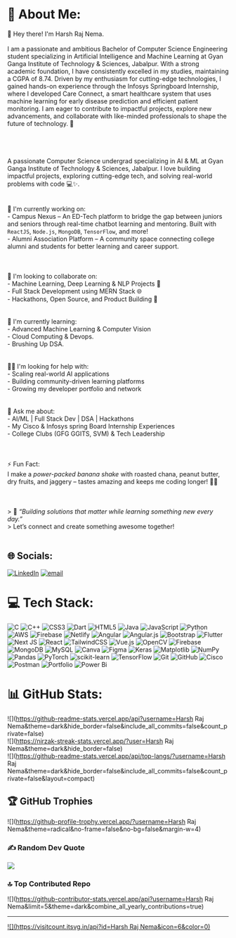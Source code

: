 # 💫 About Me:
👋 Hey there! I'm Harsh Raj Nema.<br><br>I am a passionate and ambitious Bachelor of Computer Science Engineering student specializing in Artificial Intelligence and Machine Learning at Gyan Ganga Institute of Technology & Sciences, Jabalpur. With a strong academic foundation, I have consistently excelled in my studies, maintaining a CGPA of 8.74. Driven by my enthusiasm for cutting-edge technologies, I gained hands-on experience through the Infosys Springboard Internship, where I developed Care Connect, a smart healthcare system that uses machine learning for early disease prediction and efficient patient monitoring. I am eager to contribute to impactful projects, explore new advancements, and collaborate with like-minded professionals to shape the future of technology. 🚀<br><br><br><br><br>A passionate Computer Science undergrad specializing in  AI & ML at Gyan Ganga Institute of Technology & Sciences, Jabalpur. I love building impactful projects, exploring cutting-edge tech, and solving real-world problems with code 💻✨.<br><br><br> 🚀 I'm currently working on:<br>- Campus Nexus – An ED-Tech platform to bridge the gap between juniors and seniors through real-time chatbot learning and mentoring. Built with `ReactJS`, `Node.js`, `MongoDB`, `TensorFlow`, and more!<br>- Alumni Association Platform – A community space connecting college alumni and students for better learning and career support.<br><br><br><br>🤝 I'm looking to collaborate on:<br>- Machine Learning, Deep Learning & NLP Projects 🤖<br>- Full Stack Development using MERN Stack 🌐<br>- Hackathons, Open Source, and Product Building 🚀<br><br><br> 🧠 I'm currently learning:<br>- Advanced Machine Learning & Computer Vision<br>- Cloud Computing & Devops.<br>- Brushing Up DSA.<br><br><br>🙋‍♂️ I'm looking for help with:<br>- Scaling real-world AI applications<br>- Building community-driven learning platforms<br>- Growing my developer portfolio and network<br><br><br> 💬 Ask me about:<br>- AI/ML | Full Stack Dev | DSA | Hackathons<br>- My Cisco & Infosys spring Board Internship Experiences<br>- College Clubs (GFG GGITS, SVM) & Tech Leadership<br><br><br><br>⚡ Fun Fact:<br>I make a *power-packed banana shake* with roasted chana, peanut butter, dry fruits, and jaggery – tastes amazing and keeps me coding longer! 🍌🥤<br><br><br><br>> 🌟 *“Building solutions that matter while learning something new every day.”*  <br>> Let’s connect and create something awesome together!<br><br>


## 🌐 Socials:
[![LinkedIn](https://img.shields.io/badge/LinkedIn-%230077B5.svg?logo=linkedin&logoColor=white)](https://linkedin.com/in/https://www.linkedin.com/in/harsh-raj-nema-aa0581230/) [![email](https://img.shields.io/badge/Email-D14836?logo=gmail&logoColor=white)](mailto:harshrajnema50@gmail.com) 

# 💻 Tech Stack:
![C](https://img.shields.io/badge/c-%2300599C.svg?style=for-the-badge&logo=c&logoColor=white) ![C++](https://img.shields.io/badge/c++-%2300599C.svg?style=for-the-badge&logo=c%2B%2B&logoColor=white) ![CSS3](https://img.shields.io/badge/css3-%231572B6.svg?style=for-the-badge&logo=css3&logoColor=white) ![Dart](https://img.shields.io/badge/dart-%230175C2.svg?style=for-the-badge&logo=dart&logoColor=white) ![HTML5](https://img.shields.io/badge/html5-%23E34F26.svg?style=for-the-badge&logo=html5&logoColor=white) ![Java](https://img.shields.io/badge/java-%23ED8B00.svg?style=for-the-badge&logo=openjdk&logoColor=white) ![JavaScript](https://img.shields.io/badge/javascript-%23323330.svg?style=for-the-badge&logo=javascript&logoColor=%23F7DF1E) ![Python](https://img.shields.io/badge/python-3670A0?style=for-the-badge&logo=python&logoColor=ffdd54) ![AWS](https://img.shields.io/badge/AWS-%23FF9900.svg?style=for-the-badge&logo=amazon-aws&logoColor=white) ![Firebase](https://img.shields.io/badge/firebase-%23039BE5.svg?style=for-the-badge&logo=firebase) ![Netlify](https://img.shields.io/badge/netlify-%23000000.svg?style=for-the-badge&logo=netlify&logoColor=#00C7B7) ![Angular](https://img.shields.io/badge/angular-%23DD0031.svg?style=for-the-badge&logo=angular&logoColor=white) ![Angular.js](https://img.shields.io/badge/angular.js-%23E23237.svg?style=for-the-badge&logo=angularjs&logoColor=white) ![Bootstrap](https://img.shields.io/badge/bootstrap-%238511FA.svg?style=for-the-badge&logo=bootstrap&logoColor=white) ![Flutter](https://img.shields.io/badge/Flutter-%2302569B.svg?style=for-the-badge&logo=Flutter&logoColor=white) ![Next JS](https://img.shields.io/badge/Next-black?style=for-the-badge&logo=next.js&logoColor=white) ![React](https://img.shields.io/badge/react-%2320232a.svg?style=for-the-badge&logo=react&logoColor=%2361DAFB) ![TailwindCSS](https://img.shields.io/badge/tailwindcss-%2338B2AC.svg?style=for-the-badge&logo=tailwind-css&logoColor=white) ![Vue.js](https://img.shields.io/badge/vue.js-%2335495e.svg?style=for-the-badge&logo=vuedotjs&logoColor=%234FC08D) ![OpenCV](https://img.shields.io/badge/opencv-%23white.svg?style=for-the-badge&logo=opencv&logoColor=white) ![Firebase](https://img.shields.io/badge/firebase-a08021?style=for-the-badge&logo=firebase&logoColor=ffcd34) ![MongoDB](https://img.shields.io/badge/MongoDB-%234ea94b.svg?style=for-the-badge&logo=mongodb&logoColor=white) ![MySQL](https://img.shields.io/badge/mysql-4479A1.svg?style=for-the-badge&logo=mysql&logoColor=white) ![Canva](https://img.shields.io/badge/Canva-%2300C4CC.svg?style=for-the-badge&logo=Canva&logoColor=white) ![Figma](https://img.shields.io/badge/figma-%23F24E1E.svg?style=for-the-badge&logo=figma&logoColor=white) ![Keras](https://img.shields.io/badge/Keras-%23D00000.svg?style=for-the-badge&logo=Keras&logoColor=white) ![Matplotlib](https://img.shields.io/badge/Matplotlib-%23ffffff.svg?style=for-the-badge&logo=Matplotlib&logoColor=black) ![NumPy](https://img.shields.io/badge/numpy-%23013243.svg?style=for-the-badge&logo=numpy&logoColor=white) ![Pandas](https://img.shields.io/badge/pandas-%23150458.svg?style=for-the-badge&logo=pandas&logoColor=white) ![PyTorch](https://img.shields.io/badge/PyTorch-%23EE4C2C.svg?style=for-the-badge&logo=PyTorch&logoColor=white) ![scikit-learn](https://img.shields.io/badge/scikit--learn-%23F7931E.svg?style=for-the-badge&logo=scikit-learn&logoColor=white) ![TensorFlow](https://img.shields.io/badge/TensorFlow-%23FF6F00.svg?style=for-the-badge&logo=TensorFlow&logoColor=white) ![Git](https://img.shields.io/badge/git-%23F05033.svg?style=for-the-badge&logo=git&logoColor=white) ![GitHub](https://img.shields.io/badge/github-%23121011.svg?style=for-the-badge&logo=github&logoColor=white) ![Cisco](https://img.shields.io/badge/cisco-%23049fd9.svg?style=for-the-badge&logo=cisco&logoColor=black) ![Postman](https://img.shields.io/badge/Postman-FF6C37?style=for-the-badge&logo=postman&logoColor=white) ![Portfolio](https://img.shields.io/badge/Portfolio-%23000000.svg?style=for-the-badge&logo=firefox&logoColor=#FF7139) ![Power Bi](https://img.shields.io/badge/power_bi-F2C811?style=for-the-badge&logo=powerbi&logoColor=black)
# 📊 GitHub Stats:
![](https://github-readme-stats.vercel.app/api?username=Harsh Raj Nema&theme=dark&hide_border=false&include_all_commits=false&count_private=false)<br/>
![](https://nirzak-streak-stats.vercel.app/?user=Harsh Raj Nema&theme=dark&hide_border=false)<br/>
![](https://github-readme-stats.vercel.app/api/top-langs/?username=Harsh Raj Nema&theme=dark&hide_border=false&include_all_commits=false&count_private=false&layout=compact)

## 🏆 GitHub Trophies
![](https://github-profile-trophy.vercel.app/?username=Harsh Raj Nema&theme=radical&no-frame=false&no-bg=false&margin-w=4)

### ✍️ Random Dev Quote
![](https://quotes-github-readme.vercel.app/api?type=vetical&theme=radical)

### 🔝 Top Contributed Repo
![](https://github-contributor-stats.vercel.app/api?username=Harsh Raj Nema&limit=5&theme=dark&combine_all_yearly_contributions=true)

---
[![](https://visitcount.itsvg.in/api?id=Harsh Raj Nema&icon=6&color=0)](https://visitcount.itsvg.in)

<!-- Proudly created with GPRM ( https://gprm.itsvg.in ) -->
